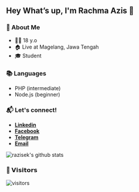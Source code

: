 ## Hey What’s up, I'm Rachma Azis 👋

### 👤 About Me
* 🤷‍♂️ 18 y.o
* 🏠 Live at Magelang, Jawa Tengah
* 🎓 Student

### 📚 Languages
* PHP (intermediate)
* Node.js (beginner)

### 📬 Let's connect!
* [**Linkedin**](https://www.linkedin.com/in/r-azis/)
* [**Facebook**](https://www.facebook.com/azis.riaz)
* [**Telegram**](https://t.me/azisek)
* [**Email**](mailto:azisrachma321@gmail.com)


![razisek's github stats](https://github-readme-stats.vercel.app/api?username=razisek&title_color=000&text_color=000&show_icons=true&icon_color=000)

### 👀 𝗩𝗶𝘀𝗶𝘁𝗼𝗿𝘀

![visitors](https://visitor-badge.glitch.me/badge?page_id=razisek)
